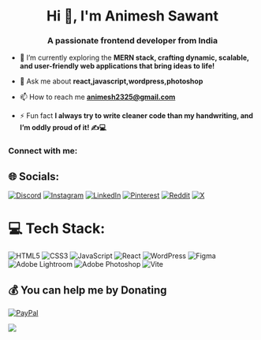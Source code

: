 <h1 align="center">Hi 👋, I'm Animesh Sawant</h1>
<h3 align="center">A passionate frontend developer from India</h3>

- 🌱 I’m currently exploring the **MERN stack, crafting dynamic, scalable, and user-friendly web applications that bring ideas to life!**

- 💬 Ask me about **react,javascript,wordpress,photoshop**

- 📫 How to reach me **animesh2325@gmail.com**

- ⚡ Fun fact **I always try to write cleaner code than my handwriting, and I’m oddly proud of it! ✍️💻**

<h3 align="left">Connect with me:</h3>

## 🌐 Socials:
[![Discord](https://img.shields.io/badge/Discord-%237289DA.svg?logo=discord&logoColor=white)](https://discord.gg/https://discord.com/users/lordxoxo) [![Instagram](https://img.shields.io/badge/Instagram-%23E4405F.svg?logo=Instagram&logoColor=white)](https://instagram.com/animesh_sawant_) [![LinkedIn](https://img.shields.io/badge/LinkedIn-%230077B5.svg?logo=linkedin&logoColor=white)](https://linkedin.com/in/https://www.linkedin.com/in/animesh-sawant-4b6a4a265/) [![Pinterest](https://img.shields.io/badge/Pinterest-%23E60023.svg?logo=Pinterest&logoColor=white)](https://pinterest.com/animeshs313) [![Reddit](https://img.shields.io/badge/Reddit-%23FF4500.svg?logo=Reddit&logoColor=white)](https://reddit.com/user/xoxodete2325) [![X](https://img.shields.io/badge/X-black.svg?logo=X&logoColor=white)](https://x.com/https://x.com/ANIMESHSAWANT1) 





# 💻 Tech Stack:
![HTML5](https://img.shields.io/badge/html5-%23E34F26.svg?style=for-the-badge&logo=html5&logoColor=white) ![CSS3](https://img.shields.io/badge/css3-%231572B6.svg?style=for-the-badge&logo=css3&logoColor=white)
![JavaScript](https://img.shields.io/badge/javascript-%23323330.svg?style=for-the-badge&logo=javascript&logoColor=%23F7DF1E) ![React](https://img.shields.io/badge/react-%2320232a.svg?style=for-the-badge&logo=react&logoColor=%2361DAFB) ![WordPress](https://img.shields.io/badge/WordPress-%23117AC9.svg?style=for-the-badge&logo=WordPress&logoColor=white) ![Figma](https://img.shields.io/badge/figma-%23F24E1E.svg?style=for-the-badge&logo=figma&logoColor=white) ![Adobe Lightroom](https://img.shields.io/badge/Adobe%20Lightroom-31A8FF.svg?style=for-the-badge&logo=Adobe%20Lightroom&logoColor=white) ![Adobe Photoshop](https://img.shields.io/badge/adobe%20photoshop-%2331A8FF.svg?style=for-the-badge&logo=adobe%20photoshop&logoColor=white) ![Vite](https://img.shields.io/badge/vite-%23646CFF.svg?style=for-the-badge&logo=vite&logoColor=white) 


 ## 💰 You can help me by Donating
  [![PayPal](https://img.shields.io/badge/PayPal-00457C?style=for-the-badge&logo=paypal&logoColor=white)](https://paypal.me/@AnimeshSawant) 



[![](https://visitcount.itsvg.in/api?id=animiiexe&icon=0&color=0)](https://visitcount.itsvg.in)

<!-- Proudly created with GPRM ( https://gprm.itsvg.in ) -->
